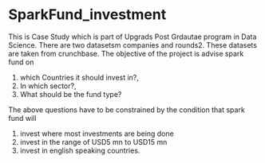 # SparkFund_investment
This is Case Study which is part of Upgrads Post Grdautae program in Data Science. There are two datasetsm  companies and rounds2. These datasets are taken from crunchbase. The objective of the project is advise spark fund on
  1) which Countries it should invest in?,
  2) In which sector?,
  3) What should be the fund type?
  
The above questions have to be constrained by the condition that spark fund will
  1) invest where most investments are being done
  2) invest in the range of USD5 mn to USD15 mn
  3) invest in english speaking countries.
  
